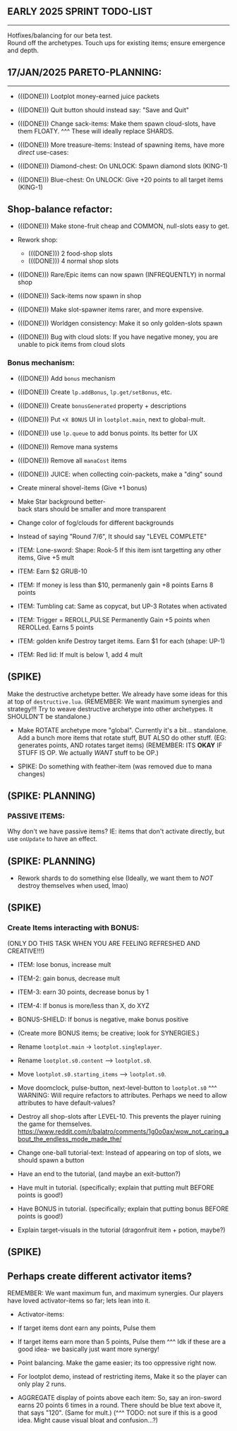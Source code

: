 


## EARLY 2025 SPRINT TODO-LIST
------------
Hotfixes/balancing for our beta test.  
Round off the archetypes.
Touch ups for existing items; ensure emergence and depth.


## 17/JAN/2025 PARETO-PLANNING:

------------------------


- (((DONE))) Lootplot money-earned juice packets


- (((DONE))) Quit button should instead say: "Save and Quit" 


- (((DONE))) Change sack-items: Make them spawn cloud-slots, have them FLOATY.
^^^ These will ideally replace SHARDS.


- (((DONE))) More treasure-items:
Instead of spawning items, have more *direct* use-cases:
- (((DONE))) Diamond-chest: On UNLOCK: Spawn diamond slots  (KING-1)
- (((DONE))) Blue-chest: On UNLOCK: Give +20 points to all target items  (KING-1)




## Shop-balance refactor: 
- (((DONE))) Make stone-fruit cheap and COMMON, null-slots easy to get.
- Rework shop: 
    - (((DONE))) 2 food-shop slots
    - (((DONE))) 4 normal shop slots
- (((DONE))) Rare/Epic items can now spawn (INFREQUENTLY) in normal shop
- (((DONE))) Sack-items now spawn in shop


- (((DONE))) Make slot-spawner items rarer, and more expensive.


- (((DONE))) Worldgen consistency: Make it so only golden-slots spawn


- (((DONE))) Bug with cloud slots:
If you have negative money, you are unable to pick items from cloud slots


### Bonus mechanism:
- (((DONE))) Add `bonus` mechanism
- (((DONE))) Create `lp.addBonus`, `lp.get/setBonus`, etc.
- (((DONE))) Create `bonusGenerated` property + descriptions
- (((DONE))) Put `+X BONUS` UI in `lootplot.main`, next to global-mult.
- (((DONE))) use `lp.queue` to add bonus points. Its better for UX


- (((DONE))) Remove mana systems
- (((DONE))) Remove all `manaCost` items


- (((DONE))) JUICE: when collecting coin-packets, make a "ding" sound


- Create mineral shovel-items (Give +1 bonus)


- Make Star background better-  
back stars should be smaller and more transparent

- Change color of fog/clouds for different backgrounds


- Instead of saying "Round 7/6", It should say "LEVEL COMPLETE"


- ITEM: Lone-sword:
Shape: Rook-5
If this item isnt targetting any other items,
Give +5 mult

- ITEM:
Earn $2
GRUB-10

- ITEM: 
If money is less than $10, permanenly gain +8 points
Earns 8 points

- ITEM: Tumbling cat:
Same as copycat, but UP-3
Rotates when activated

- ITEM: Trigger = REROLL,PULSE
Permanently Gain +5 points when REROLLed.
Earns 5 points

- ITEM: golden knife
Destroy target items.
Earn $1 for each
(shape: UP-1)

- ITEM: Red lid:
If mult is below 1, add 4 mult


## (SPIKE)
Make the destructive archetype better.
We already have some ideas for this at top of `destructive.lua`.
(REMEMBER: We want maximum synergies and strategy!!! Try to weave destructive archetype into other archetypes.
It SHOULDN'T be standalone.)


- Make ROTATE archetype more "global". Currently it's a bit... standalone.
Add a bunch more items that rotate stuff, BUT ALSO do other stuff.
(EG: generates points, AND rotates target items)
(REMEMBER: ITS **OKAY** IF STUFF IS OP. We actually *WANT* stuff to be OP.)



- SPIKE: Do something with feather-item (was removed due to mana changes)



## (SPIKE: PLANNING)
### PASSIVE ITEMS:
Why don't we have passive items?
IE: items that don't activate directly, but use `onUpdate` to have an effect.


## (SPIKE: PLANNING)
- Rework shards to do something else
(Ideally, we want them to *NOT* destroy themselves when used, lmao)


## (SPIKE)
### Create Items interacting with BONUS:
(ONLY DO THIS TASK WHEN YOU ARE FEELING REFRESHED AND CREATIVE!!!)
- ITEM: lose bonus, increase mult
- ITEM-2: gain bonus, decrease mult
- ITEM-3: earn 30 points, decrease bonus by 1
- ITEM-4: If bonus is more/less than X, do XYZ
- BONUS-SHIELD: If bonus is negative, make bonus positive
- (Create more BONUS items; be creative; look for SYNERGIES.)


- Rename `lootplot.main` -> `lootplot.singleplayer`.
- Rename `lootplot.s0.content` --> `lootplot.s0`.
- Move `lootplot.s0.starting_items` --> `lootplot.s0`.
- Move doomclock, pulse-button, next-level-button to `lootplot.s0`
^^^ WARNING: Will require refactors to attributes. 
Perhaps we need to allow attributes to have default-values?


- Destroy all shop-slots after LEVEL-10.
This prevents the player ruining the game for themselves.
https://www.reddit.com/r/balatro/comments/1g0o0ax/wow_not_caring_about_the_endless_mode_made_the/


- Change one-ball tutorial-text:
Instead of appearing on top of slots, we should spawn a button


- Have an end to the tutorial, (and maybe an exit-button?)

- Have mult in tutorial. 
(specifically; explain that putting mult BEFORE points is good!)

- Have BONUS in tutorial.
(specifically; explain that putting bonus BEFORE points is good!)

- Explain target-visuals in the tutorial
(dragonfruit item + potion, maybe?)


## (SPIKE)
## Perhaps create different activator items?
REMEMBER: We want maximum fun, and maximum synergies.
Our players have loved activator-items so far; lets lean into it.
- Activator-items:
- If target items dont earn any points, Pulse them
- If target items earn more than 5 points, Pulse them 
^^^ Idk if these are a good idea- we basically just want more synergy!


- Point balancing. Make the game easier; its too oppressive right now.


- For lootplot demo, instead of restricting items,
Make it so the player can only play 2 runs.



- AGGREGATE display of points above each item:
So, say an iron-sword earns 20 points 6 times in a round. 
There should be blue text above it, that says "120".
(Same for mult.)
(^^^ TODO: not sure if this is a good idea. Might cause visual bloat and confusion...?)



